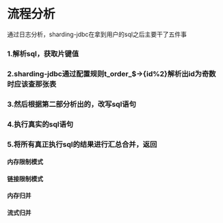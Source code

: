 # 流程分析
通过日志分析，sharding-jdbc在拿到用户的sql之后主要干了五件事
### 1.解析sql，获取片键值
### 2.sharding-jdbc通过配置规则t_order_$->{id%2}解析出id为奇数时应该查那张表
### 3.然后根据第二部分析出的，改写sql语句
### 4.执行真实的sql语句
### 5.将所有真正执行sql的结果进行汇总合并，返回
#### 内存限制模式
#### 链接限制模式
#### 内存归并
#### 流式归并